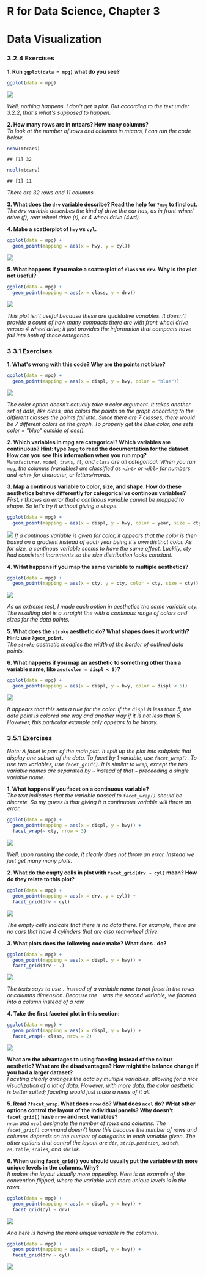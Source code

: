 # R for Data Science, Chapter 3

# Data Visualization 



### 3.2.4 Exercises 
**1. Run `ggplot(data = mpg)` what do you see?**  

```r
ggplot(data = mpg)
```

![](3-Data_Visualization_files/figure-html/unnamed-chunk-2-1.png)<!-- -->

_Well, nothing happens. I don't get a plot. But according to the text under 3.2.2, that's what's supposed to happen._  

**2. How many rows are in mtcars? How many columns?**   
_To look at the number of rows and columns in mtcars, I can run the code below._  

```r
nrow(mtcars)
```

```
## [1] 32
```

```r
ncol(mtcars)
```

```
## [1] 11
```

_There are 32 rows and 11 columns._  

**3. What does the `drv` variable describe? Read the help for `?mpg` to find out.**  
_The `drv` variable describes the kind of drive the car has, as in front-wheel drive (f), rear wheel drive (r), or 4 wheel drive (4wd)._  

**4. Make a scatterplot of `hwy` vs `cyl`.**  

```r
ggplot(data = mpg) + 
  geom_point(mapping = aes(x = hwy, y = cyl))
```

![](3-Data_Visualization_files/figure-html/unnamed-chunk-4-1.png)<!-- -->

**5. What happens if you make a scatterplot of `class` vs `drv`. Why is the plot not useful?**  

```r
ggplot(data = mpg) + 
  geom_point(mapping = aes(x = class, y = drv))
```

![](3-Data_Visualization_files/figure-html/unnamed-chunk-5-1.png)<!-- -->

_This plot isn't useful because these are qualitative variables. It doesn't provide a count of how many compacts there are with front wheel drive versus 4 wheel drive; it just provides the information that compacts have fall into both of those categories._  

### 3.3.1 Exercises 
**1. What's wrong with this code? Why are the points not blue?**  

```r
ggplot(data = mpg) + 
  geom_point(mapping = aes(x = displ, y = hwy, color = "blue"))
```

![](3-Data_Visualization_files/figure-html/unnamed-chunk-6-1.png)<!-- -->

_The color option doesn't actually take a color argument. It takes another set of date, like class, and colors the points on the graph according to the different classes the points fall into. Since there are 7 classes, there would be 7 different colors on the graph. To properly get the blue color, one sets color = "blue" outside of aes()._  

**2. Which variables in mpg are categorical? Which variables are continuous? Hint: type `?mpg` to read the documentation for the dataset. How can you see this information when you run mpg?**  
_`Manufacturer`, `model`, `trans`, `fl`, and `class` are all categorical. When you run `mpg`, the columns (variables) are classified as `<int>` or `<dbl>` for numbers and `<chr>` for character, or letters/words._  

**3. Map a continous variable to color, size, and shape. How do these aesthetics behave differently for categorical vs continous variables?**  
_First, r throws an error that a continous variable cannot be mapped to shape. So let's try it without giving a shape._  

```r
ggplot(data = mpg) + 
  geom_point(mapping = aes(x = displ, y = hwy, color = year, size = cty))
```

![](3-Data_Visualization_files/figure-html/unnamed-chunk-7-1.png)<!-- -->
_If a continous variable is given for color, it appears that the color is then based on a gradient instead of each year being it's own distinct color. As for size, a continous variable seems to have the same effect. Luckily, cty had consistent increments so the size distribution looks constant._  

**4. WHat happens if you map the same variable to multiple aesthetics?**  

```r
ggplot(data = mpg) + 
  geom_point(mapping = aes(x = cty, y = cty, color = cty, size = cty))
```

![](3-Data_Visualization_files/figure-html/unnamed-chunk-8-1.png)<!-- -->

_As an extreme test, I made each option in aesthetics the same variable `cty`. The resulting plot is a straight line with a continous range of colors and sizes for the data points._  

**5. What does the `stroke` aesthetic do? What shapes does it work with? Hint: use `?geom_point`.**  
_The `stroke` aesthetic modifies the width of the border of outlined data points._  

**6. What happens if you map an aesthetic to something other than a variable name, like `aes(color = displ < 5)`?**  

```r
ggplot(data = mpg) + 
  geom_point(mapping = aes(x = displ, y = hwy, color = displ < 5))
```

![](3-Data_Visualization_files/figure-html/unnamed-chunk-9-1.png)<!-- -->

_It appears that this sets a rule for the color. If the `displ` is less than 5, the data point is colored one way and another way if it is not less than 5. However, this particular example only appears to be binary._  

### 3.5.1 Exercises  

_Note: A facet is part of the main plot. It split up the plot into subplots that display one subset of the data. To facet by 1 variable, use `facet_wrap()`. To use two variables, use `facet_grid()`. It is similar to `wrap`, except the two variable names are separated by `~` instead of that `~` preceeding a single variable name._  

**1. What happens if you facet on a continuous variable?**  
_The text indicates that the variable passed to `facet_wrap()` should be discrete. So my guess is that giving it a continuous variable will throw an error._  

```r
ggplot(data = mpg) + 
  geom_point(mapping = aes(x = displ, y = hwy)) + 
  facet_wrap(~ cty, nrow = 3)
```

![](3-Data_Visualization_files/figure-html/unnamed-chunk-10-1.png)<!-- -->

_Well, upon running the code, it clearly does not throw an error. Instead we just get many many plots._  

**2. What do the empty cells in plot with `facet_grid(drv ~ cyl)` mean? How do they relate to this plot?**  

```r
ggplot(data = mpg) + 
  geom_point(mapping = aes(x = drv, y = cyl)) + 
  facet_grid(drv ~ cyl)
```

![](3-Data_Visualization_files/figure-html/unnamed-chunk-11-1.png)<!-- -->

_The empty cells indicate that there is no data there. For example, there are no cars that have 4 cylinders that are also rear-wheel drive._  

**3. What plots does the following code make? What does . do?**  

```r
ggplot(data = mpg) + 
  geom_point(mapping = aes(x = displ, y = hwy)) + 
  facet_grid(drv ~ .)
```

![](3-Data_Visualization_files/figure-html/unnamed-chunk-12-1.png)<!-- -->

_The texts says to use `.` instead of a variable name to not facet in the rows or columns dimension. Because the `.` was the second variable, we faceted into a column instead of a row._  

**4. Take the first faceted plot in this section:**

```r
ggplot(data = mpg) + 
  geom_point(mapping = aes(x = displ, y = hwy)) + 
  facet_wrap(~ class, nrow = 2)
```

![](3-Data_Visualization_files/figure-html/unnamed-chunk-13-1.png)<!-- -->

**What are the advantages to using faceting instead of the colour aesthetic? What are the disadvantages? How might the balance change if you had a larger dataset?**  
_Faceting clearly arranges the data by multiple variables, allowing for a nice visualization of a lot of data. However, with more data, the color aesthetic is better suited; faceting would just make a mess of it all._  

**5. Read `?facet_wrap`. What does `nrow` do? What does `ncol` do? WHat other options control the layout of the individual panels? Why doesn't `facet_grid()` have `nrow` and `ncol` variables?**  
_`nrow` and `ncol` designate the number of rows and columns. The `facet_grip()` command doesn't have this because the number of rows and columns depends on the number of categories in each variable given. The other options that control the layout are `dir`, `strip.position`, `switch`, `as.table`, `scales`, and `shrink`._  


**6. When using `facet_grid()` you should usually put the variable with more unique levels in the columns. Why?**  
_It makes the layout visually more appealing. Here is an example of the convention flipped, where the variable with more unique levels is in the rows._  

```r
ggplot(data = mpg) + 
  geom_point(mapping = aes(x = displ, y = hwy)) + 
  facet_grid(cyl ~ drv)
```

![](3-Data_Visualization_files/figure-html/unnamed-chunk-14-1.png)<!-- -->

_And here is having the more unique variable in the columns._  

```r
ggplot(data = mpg) + 
  geom_point(mapping = aes(x = displ, y = hwy)) + 
  facet_grid(drv ~ cyl)
```

![](3-Data_Visualization_files/figure-html/unnamed-chunk-15-1.png)<!-- -->

